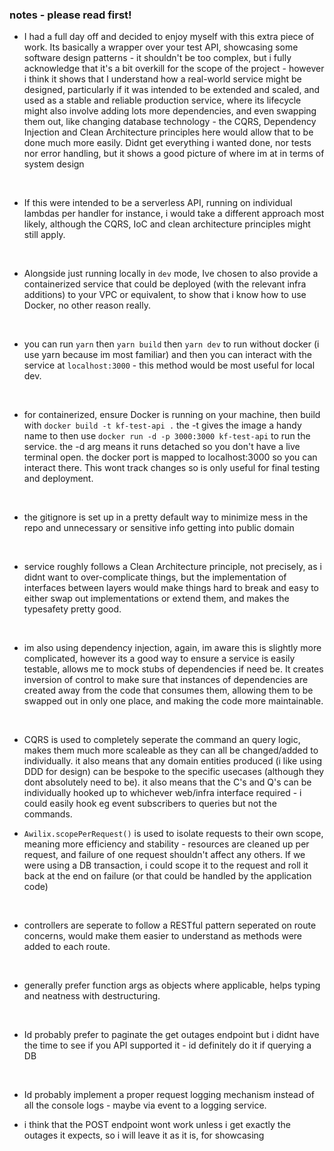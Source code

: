 ### notes  - please read first!
- I had a full day off and decided to enjoy myself with this extra piece of work. Its basically a wrapper over your test API, showcasing some software design patterns - it shouldn't be too complex, but i fully acknowledge that it's a bit overkill for the scope of the project - however i think it shows that I understand how a real-world service might be designed, particularly if it was intended to be extended and scaled, and used as a stable and reliable production service, where its lifecycle might also involve adding lots more dependencies, and even swapping them out, like changing database technology - the CQRS, Dependency Injection and Clean Architecture principles here would allow that to be done much more easily. Didnt get everything i wanted done, nor tests nor error handling, but it shows a good picture of where im at in terms of system design
</br>

- If this were intended to be a serverless API, running on individual lambdas per handler for instance, i would take a different approach most likely, although the CQRS, IoC and clean architecture principles might still apply. 
</br>

- Alongside just running locally in `dev` mode, Ive chosen to also provide a containerized service that could be deployed (with the relevant infra additions) to your VPC or equivalent, to show that i know how to use Docker, no other reason really.
</br>

- you can run `yarn` then `yarn build` then `yarn dev` to run without docker (i use yarn because im most familiar) and then you can interact with the service at `localhost:3000` - this method would be most useful for local dev.
</br>

- for containerized, ensure Docker is running on your machine, then build with `docker build -t kf-test-api .` the -t gives the image a handy name to then use `docker run -d -p 3000:3000 kf-test-api` to run the service. the -d arg means it runs detached so you don't have a live terminal open. the docker port is mapped to localhost:3000 so you can interact there. This wont track changes so is only useful for final testing and deployment.
</br>

- the gitignore is set up in a pretty default way to minimize mess in the repo and unnecessary or sensitive info getting into public domain 
</br>

- service roughly follows a Clean Architecture principle, not precisely, as i didnt want to over-complicate things, but the implementation of interfaces between layers would make things hard to break and easy to either swap out implementations or extend them, and makes the typesafety pretty good.
</br>

- im also using dependency injection, again, im aware this is slightly more complicated, however its a good way to ensure a service is easily testable, allows me to mock stubs of dependencies if need be. It creates inversion of control to make sure that instances of dependencies are created away from the code that consumes them, allowing them to be swapped out in only one place, and making the code more maintainable.
</br>

- CQRS is used to completely seperate the command an query logic, makes them much more scaleable as they can all be changed/added to individually. it also means that any domain entities produced (i like using DDD for design) can be bespoke to the specific usecases (although they dont absolutely need to be). it also means that the C's and Q's can be individually hooked up to whichever web/infra interface required - i could easily hook eg event subscribers to queries but not the commands.

- `Awilix.scopePerRequest()` is used to isolate requests to their own scope, meaning more efficiency and stability - resources are cleaned up per request, and failure of one request shouldn't affect any others. If we were using a DB transaction, i could scope it to the request and roll it back at the end on failure (or that could be handled by the application code)
</br>

- controllers are seperate to follow a RESTful pattern seperated on route concerns, would make them easier to understand as methods were added to each route.
</br>

- generally prefer function args as objects where applicable, helps typing and neatness with destructuring.
</br>

- Id probably prefer to paginate the get outages endpoint but i didnt have the time to see if you API supported it - id definitely do it if querying a DB
</br>
  
- Id probably implement a proper request logging mechanism instead of all the console logs - maybe via event to a logging service.

- i think that the POST endpoint wont work unless i get exactly the outages it expects, so i will leave it as it is, for showcasing